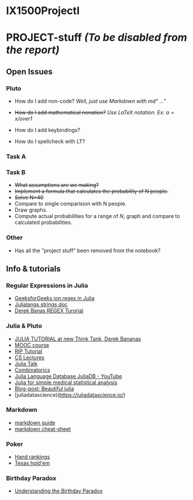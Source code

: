 # IX1500ProjectI

# PROJECT-stuff _(To be disabled from the report)_
## Open Issues
### Pluto
- How do I add non-code? 
*Well, just use Markdown with md\" ...\"*

- ~~How do I add mathematical nonation?~~
*Use LaTeX notation. Ex: $a = {x /over 1}$*

- How do I add keybindings?
- How do I spellcheck with LT?

### Task A

### Task B
- ~~What assumptions are we making?~~
- ~~Implement a formula that calculates the probability of N people.~~
- ~~Solve N=40~~
- Compare to single comparision with N people.
- Draw graphs.
- Compute actual probabilities for a range of *N*, graph and compare to calculated probabilities.

### Other
- Has all the "project stuff" been removed from the notebook?

## Info & tutorials

### Regular Expressions in Julia
- [GeeksforGeeks ion regex in Julia](https://www.geeksforgeeks.org/regular-expressions-in-julia/)
- [Julialangs strings doc](https://docs.julialang.org/en/v1/manual/strings/)
- [Derek Banas REGEX Turorial](https://www.youtube.com/watch?v=DRR9fOXkfRE&list=PLFA4F2FDD28D0C40E)

### Julia & Pluto
* [JULIA TUTORIAL at new Think Tank, Derek Bananas](https://www.newthinktank.com/2018/10/julia-tutorial/)
* [MOOC course](https://syl1.gitbook.io/julia-language-a-concise-tutorial/)
* [RIP Tutorial](https://riptutorial.com/julia-lang)
* [CS Lectures](https://www.cs.mcgill.ca/~dprecup/courses/IntroCS/Lectures/)
* [Julia Talk](https://www.talkjulia.com/)
* [Combinatorics](https://juliamath.github.io/Combinatorics.jl/dev/)
* [Julia Language Database JuliaDB - YouTube](https://www.youtube.com/watch?v=pv5zfIs2lyU&list=PLsu0TcgLDUiLfwJipaXOBRqwqZlT4Atfk)
* [Julia for simple medical statistical analysis](https://www.youtube.com/watch?v=4nPmKG_f8-M&list=PLsu0TcgLDUiIznEhN165XmykqyLgzwY0Y)
* [Blog-post: Beautiful julia](http://blog.translusion.com/posts/beautiful-julia/)
* [juliadatascience)(https://juliadatascience.io/)

### Markdown
* [markdown guide](https://www.markdownguide.org/)
* [markdown cheat-sheet](https://www.markdownguide.org/cheat-sheet/)

### Poker
* [Hand rankings](https://www.pokerstars.se/en/poker/games/rules/hand-rankings/)
* [Texas hold'em](https://www.pokerstars.se/en/poker/games/texas-holdem/)

### Birthday Paradox
* [Understanding the Birthday Paradox](https://betterexplained.com/articles/understanding-the-birthday-paradox/)
